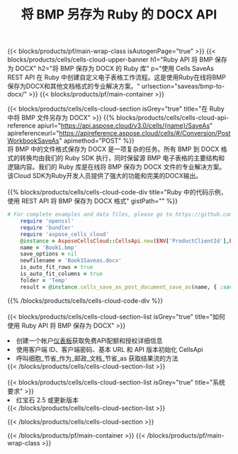 ﻿---
title: 将 BMP 另存为 Ruby 的 DOCX API
description: 使用Aspose.Cells Cloud SDK for Ruby将BMP格式文件保存为DOCX格式文件。
url: /zh/ruby/saveas/bmp-to-docx/
---
{{< blocks/products/pf/main-wrap-class isAutogenPage="true" >}}
{{< blocks/products/cells/cells-cloud-upper-banner h1="Ruby API 将 BMP 保存为 DOCX" h2="将 BMP 保存为 DOCX 的 Ruby 库" p="使用 Cells SaveAs REST API 在 Ruby 中创建自定义电子表格工作流程。这是使用Ruby在线将BMP保存为DOCX和其他文档格式的专业解决方案。" urlsection="saveas/bmp-to-docx/" >}}
{{< blocks/products/pf/main-container >}}

{{< blocks/products/cells/cells-cloud-section isGrey="true" title="在 Ruby 中将 BMP 文件另存为 DOCX" >}}
{{% blocks/products/cells/cells-cloud-api-reference apiurl="https://api.aspose.cloud/v3.0/cells/{name}/SaveAs" apireferenceurl="https://apireference.aspose.cloud/cells/#/Conversion/PostWorkbookSaveAs" apimethod="POST" %}}
<br/>
将 BMP 中的文件格式保存为 DOCX 是一项复杂的任务。所有 BMP 到 DOCX 格式的转换均由我们的 Ruby SDK 执行，同时保留源 BMP 电子表格的主要结构和逻辑内容。我们的 Ruby 库是在线将 BMP 保存为 DOCX 文件的专业解决方案。该Cloud SDK为Ruby开发人员提供了强大的功能和完美的DOCX输出。
<br/>
<br/>
{{% blocks/products/cells/cells-cloud-code-div title="Ruby 中的代码示例，使用 REST API 将 BMP 保存为 DOCX 格式" gistPath="" %}}
  
```ruby
# For complete examples and data files, please go to https://github.com/aspose-cells-cloud/aspose-cells-cloud-ruby/
    require 'openssl'
    require 'bundler'
    require 'aspose_cells_cloud'
    @instance = AsposeCellsCloud::CellsApi.new(ENV['ProductClientId'],ENV['ProductClientSecret'])
    name = 'Book1.bmp'
    save_options = nil
    newfilename = 'Book1Saveas.docx'
    is_auto_fit_rows = true
    is_auto_fit_columns = true
    folder = 'Temp'
    result = @instance.cells_save_as_post_document_save_as(name, { :save_options=>save_options, :newfilename=>(folder+"/"+newfilename), :is_auto_fit_rows=>is_auto_fit_rows, :is_auto_fit_columns=>is_auto_fit_columns, :folder=>folder})
```
  
{{% /blocks/products/cells/cells-cloud-code-div %}}
<br/>
<br/>
{{< blocks/products/cells/cells-cloud-section-list isGrey="true" title="如何使用 Ruby API 将 BMP 保存为 DOCX" >}}
<li>创建一个帐户<a href="https://dashboard.aspose.cloud/">仪表板</a>获取免费API配额和授权详细信息</li>
<li>使用客户端 ID、客户端密码、基本 URL 和 API 版本初始化 CellsApi</li>
<li>呼叫细胞_节省_作为_邮政_文档_节省_as 获取结果流的方法</li>
{{< /blocks/products/cells/cells-cloud-section-list >}}
<br/>
<br/>
{{< blocks/products/cells/cells-cloud-section-list isGrey="true" title="系统要求" >}}
<li>红宝石 2.5 或更新版本</li>
{{< /blocks/products/cells/cells-cloud-section-list >}}

{{< /blocks/products/cells/cells-cloud-section >}}

{{< /blocks/products/pf/main-container >}}
{{< /blocks/products/pf/main-wrap-class >}}
